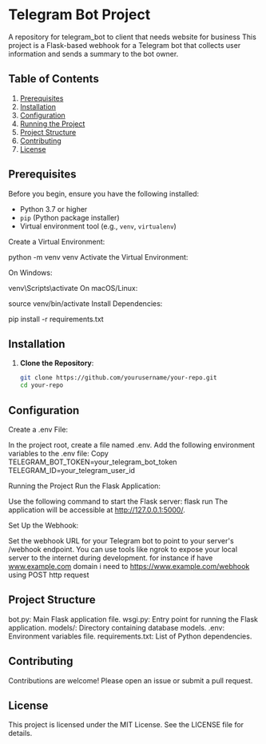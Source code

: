 # Telegram Bot Project
A repository for telegram_bot  to client that needs website for business
This project is a Flask-based webhook for a Telegram bot that collects user information and sends a summary to the bot owner.

## Table of Contents

1. [Prerequisites](#prerequisites)
2. [Installation](#installation)
3. [Configuration](#configuration)
4. [Running the Project](#running-the-project)
5. [Project Structure](#project-structure)
6. [Contributing](#contributing)
7. [License](#license)

## Prerequisites

Before you begin, ensure you have the following installed:

- Python 3.7 or higher
- `pip` (Python package installer)
- Virtual environment tool (e.g., `venv`, `virtualenv`)

Create a Virtual Environment:

python -m venv venv
Activate the Virtual Environment:

On Windows:

venv\Scripts\activate
On macOS/Linux:

source venv/bin/activate
Install Dependencies:

pip install -r requirements.txt
## Installation

1. **Clone the Repository**:
   ```bash
   git clone https://github.com/yourusername/your-repo.git
   cd your-repo


## Configuration
Create a .env File:

In the project root, create a file named .env.
Add the following environment variables to the .env file:
Copy
TELEGRAM_BOT_TOKEN=your_telegram_bot_token
TELEGRAM_ID=your_telegram_user_id

Running the Project
Run the Flask Application:

Use the following command to start the Flask server:
flask run
The application will be accessible at http://127.0.0.1:5000/.

Set Up the Webhook:

Set the webhook URL for your Telegram bot to point to your server's /webhook endpoint. You can use tools like ngrok to expose your local server to the internet during development.
for instance if have www.example.com domain i need to https://www.example.com/webhook using POST http request

## Project Structure
bot.py: Main Flask application file.
wsgi.py: Entry point for running the Flask application.
models/: Directory containing database models.
.env: Environment variables file.
requirements.txt: List of Python dependencies.

## Contributing
Contributions are welcome! Please open an issue or submit a pull request.

## License
This project is licensed under the MIT License. See the LICENSE file for details.

